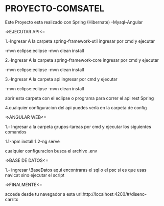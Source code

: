# PROYECTO-COMSATEL
Este Proyecto esta realizado con Spring (Hibernate) -Mysql-Angular

=>EJECUTAR API<=

1.-Ingresar A la carpeta spring-framework-util
ingresar por cmd y ejecutar

-mvn eclipse:eclipse
-mvn clean install

2.-Ingresar A la carpeta spring-framework-core
ingresar por cmd y ejecutar

-mvn eclipse:eclipse
-mvn clean install

3.-Ingresar A la carpeta api
ingresar por cmd y ejecutar

-mvn eclipse:eclipse
-mvn clean install

abrir esta carpeta con el eclipse o programa para correr el api rest Spring

4.cualquier configuracion del api puedes verla en la carpeta de config


=>ANGULAR WEB<=

1.- Ingresar a la carpeta grupos-tareas por cmd y ejecutar los siguientes comandos

1.1-npm install
1.2-ng serve

cualquier configuracion busca el archivo .env

=>BASE DE DATOS<=

1.- ingresar \BaseDatos aqui encontraras el sql o el psc si es que usas navicat sino ejecutar el script


=>FINALMENTE<=


accede desde tu navegador a esta url:http://localhost:4200/#/diseno-carrito







